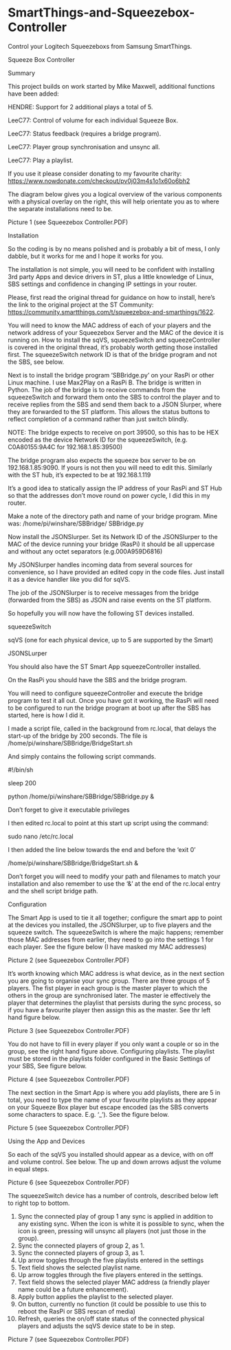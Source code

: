 # SmartThings-and-Squeezebox-Controller
Control your Logitech Squeezeboxs from Samsung SmartThings.

Squeeze Box Controller

Summary

This project builds on work started by Mike Maxwell, additional functions have been added:

HENDRE: Support for 2 additional plays a total of 5.

LeeC77: Control of volume for each individual Squeeze Box.

LeeC77: Status feedback (requires a bridge program).

LeeC77: Player group synchronisation and unsync all.

LeeC77: Play a playlist.
  
If you use it please consider donating to my favourite charity: https://www.nowdonate.com/checkout/pv0j03m4s1o1x60o6bh2


The diagram below gives you a logical overview of the various components with a physical overlay on the right, this will help orientate you as to where the separate installations need to be. 

Picture 1 (see Squeezebox Controller.PDF)

Installation

So the coding is by no means polished and is probably a bit of mess, I only dabble, but it works for me and I hope it works for you.

The installation is not simple, you will need to be confident with installing 3rd party Apps and device drivers in ST, plus a little knowledge of Linux, SBS settings and confidence in changing IP settings in your router.

Please, first read the original thread for guidance on how to install, here’s the link to the original project at the ST Community: https://community.smartthings.com/t/squeezebox-and-smarthings/1622.

You will need to know the MAC address of each of your players and the network address of your Squeezebox Server and the MAC of the device it is running on. How to install the sqVS, squeezeSwitch and squeezeController is covered in the original thread, it’s probably worth getting those installed first. The squeezeSwitch network ID is that of the bridge program and not the SBS, see below.

Next is to install the bridge program ‘SBBridge.py’ on your RasPi or other Linux machine. I use Max2Play on a RasPi B. The bridge is written in Python. The job of the bridge is to receive commands from the squeezeSwitch and forward them onto the SBS to control the player and to receive replies from the SBS and send them back to a JSON Slurper, where they are forwarded to the ST platform. This allows the status buttons to reflect completion of a command rather than just switch blindly.

NOTE: The bridge expects to receive on port 39500, so this has to be HEX encoded as the device Network ID for the squeezeSwitch, (e.g. C0A80155:9A4C for 192.168.1.85:39500)

The bridge program also expects the squeeze box server to be on 192.168.1.85:9090. If yours is not then you will need to edit this. Similarly with the ST hub, it’s expected to be at 192.168.1.119

It’s a good idea to statically assign the IP address of your RasPi and ST Hub so that the addresses don’t move round on power cycle, I did this in my router.

Make a note of the directory path and name of your bridge program. Mine was:
/home/pi/winshare/SBBridge/ SBBridge.py

Now install the JSONSlurper. Set its Network ID of the JSONSlurper to the MAC of the device running your bridge (RasPi) it should be all uppercase and without any octet separators (e.g.000A959D6816)

My JSONSlurper handles incoming data from several sources for convenience, so I have provided an edited copy in the code files. Just install it as a device handler like you did for sqVS. 

The job of the JSONSlurper is to receive messages from the bridge (forwarded from the SBS) as JSON and raise events on the ST platform.

So hopefully you will now have the following ST devices installed.

  squeezeSwitch
  
  sqVS (one for each physical device, up to 5 are supported by the Smart)
  
  JSONSLurper
  
You should also have the ST Smart App squeezeController installed.

On the RasPi you should have the SBS and the bridge program.

You will need to configure squeezeController and execute the bridge program to test it all out. Once you have got it working, the RasPi will need to be configured to run the bridge program at boot up after the SBS has started, here is how I did it.

I made a script file, called in the background from rc.local, that delays the start-up of the bridge by 200 seconds. The file is /home/pi/winshare/SBBridge/BridgeStart.sh

And simply contains the following script commands.

  #!/bin/sh
  
  sleep 200
  
  python /home/pi/winshare/SBBridge/SBBridge.py &
  
Don’t forget to give it executable privileges

I then edited  rc.local to point at this start up script using the command: 

  sudo nano /etc/rc.local
  
I then added the line below towards the end and before the ‘exit 0’

  /home/pi/winshare/SBBridge/BridgeStart.sh &
  
Don’t forget you will need to modify your path and filenames to match your installation and also remember to use the ‘&’ at the end of the  rc.local entry and the shell script bridge path.

Configuration

The Smart App is used to tie it all together; configure the smart app to point at the devices you installed, the JSONSlurper, up to five players and the squeeze switch.
The squeezeSwitch is where the majic happens; remember those MAC addresses from earlier, they need to go into the settings 1 for each player. See the figure below (I have masked my MAC addresses)

Picture 2 (see Squeezebox Controller.PDF)
 
It’s worth knowing which MAC address is what device, as in the next section you are going to organise your sync group.
There are three groups of 5 players. The fist player in each group is the master player to which the others in the group are synchronised later. The master ie effectively the player that determines the playlist that persists during the sync process, so if you have a favourite player then assign this as the master.  See thr left hand figure below.
  
Picture 3 (see Squeezebox Controller.PDF)
  
You do not have to fill in every player if you only want a couple or so in the group, see the right hand figure above.
Configuring playlists. The playlist must be stored in the playlists folder configured in the Basic Settings of your SBS, See figure below.

Picture 4 (see Squeezebox Controller.PDF)

The next section in the Smart App is where you add playlists, there are 5 in total, you need to type the name of your favourite playlists as they appear on your Squeeze Box player but escape encoded (as the SBS converts some characters to space. E.g. ‘_’). See the figure below.
 
Picture 5 (see Squeezebox Controller.PDF)
 
Using the App and Devices

So each of the sqVS you installed should appear as a device, with on off and volume control. See below. The up and down arrows adjust the volume in equal steps.

Picture 6 (see Squeezebox Controller.PDF)
 
The squeezeSwitch device has a number of controls, described below left to right top to bottom.
  1.	Sync the connected play of group 1 any sync is applied in addition to any existing sync. When the icon is white it is possible to sync, when the icon is green, pressing will unsync all players (not just those in the group).
  2.	Sync the connected players of group 2, as 1.
  3.	Sync the connected players of group 3, as 1.
  4.	Up arrow toggles through the five playlists entered in the settings
  5.	Text field shows the selected playlist name.
  6.	Up arrow toggles through the five players entered in the settings.
  7.	Text field shows the selected player MAC address (a friendly player name could be a future enhancement).
  8.	Apply button applies the playlist to the selected player.
  9.	On button, currently no function (it could be possible to use this to reboot the RasPi or SBS rescan of media)
  10.	Refresh, queries the on/off state status of the connected physical players and adjusts the sqVS device state to be in step.

Picture 7 (see Squeezebox Controller.PDF)
 
